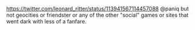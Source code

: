 https://twitter.com/leonard_ritter/status/113941567114457088 @paniq but not geocities or friendster or any of the other "social" games or sites that went dark with less of a fanfare.